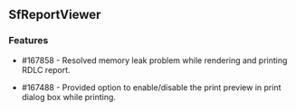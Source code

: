 ## SfReportViewer


### Features

* \#167858 - Resolved memory leak problem while rendering and printing RDLC report.

* \#167488 - Provided option to enable/disable the print preview in print dialog box while printing.